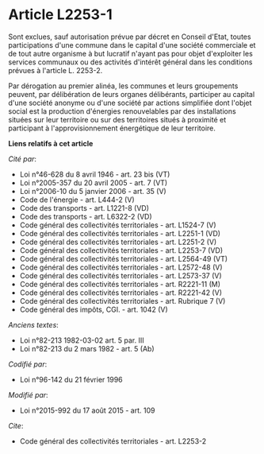 # Article L2253-1

Sont exclues, sauf autorisation prévue par décret en Conseil d'Etat, toutes participations d'une commune dans le capital
d'une société commerciale et de tout autre organisme à but lucratif n'ayant pas pour objet d'exploiter les services communaux
ou des activités d'intérêt général dans les conditions prévues à l'article L. 2253-2.

Par dérogation au premier alinéa, les communes et leurs groupements peuvent, par délibération de leurs organes délibérants,
participer au capital d'une société anonyme ou d'une société par actions simplifiée dont l'objet social est la production
d'énergies renouvelables par des installations situées sur leur territoire ou sur des territoires situés à proximité et
participant à l'approvisionnement énergétique de leur territoire.

**Liens relatifs à cet article**

_Cité par_:

  - Loi n°46-628 du 8 avril 1946 - art. 23 bis (VT)
  - Loi n°2005-357 du 20 avril 2005 - art. 7 (VT)
  - Loi n°2006-10 du 5 janvier 2006 - art. 35 (V)
  - Code de l'énergie - art. L444-2 (V)
  - Code des transports - art. L1221-8 (VD)
  - Code des transports - art. L6322-2 (VD)
  - Code général des collectivités territoriales - art. L1524-7 (V)
  - Code général des collectivités territoriales - art. L2251-1 (VD)
  - Code général des collectivités territoriales - art. L2251-2 (V)
  - Code général des collectivités territoriales - art. L2253-7 (VD)
  - Code général des collectivités territoriales - art. L2564-49 (VT)
  - Code général des collectivités territoriales - art. L2572-48 (V)
  - Code général des collectivités territoriales - art. L2573-37 (V)
  - Code général des collectivités territoriales - art. R2221-11 (M)
  - Code général des collectivités territoriales - art. R2221-42 (V)
  - Code général des collectivités territoriales - art. Rubrique 7 (V)
  - Code général des impôts, CGI. - art. 1042 (V)

_Anciens textes_:

  - Loi n°82-213 1982-03-02 art. 5 par. III
  - Loi n°82-213 du 2 mars 1982 - art. 5 (Ab)

_Codifié par_:

  - Loi n°96-142 du 21 février 1996

_Modifié par_:

  - Loi n°2015-992 du 17 août 2015 - art. 109

_Cite_:

  - Code général des collectivités territoriales - art. L2253-2
